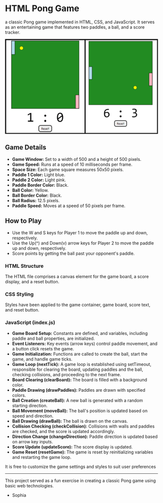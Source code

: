 # HTML Pong Game

a classic Pong game implemented in HTML, CSS, and JavaScript. It serves as an entertaining game that features two paddles, a ball, and a score tracker.

<img src="pong_game.png" alt="Screenshot" width="700">

## Game Details

- **Game Window:** Set to a width of 500 and a height of 500 pixels.
- **Game Speed:** Runs at a speed of 10 milliseconds per frame.
- **Space Size:** Each game square measures 50x50 pixels.
- **Paddle 1 Color:** Light blue.
- **Paddle 2 Color:** Light pink.
- **Paddle Border Color:** Black.
- **Ball Color:** Yellow.
- **Ball Border Color:** Black.
- **Ball Radius:** 12.5 pixels.
- **Paddle Speed:** Moves at a speed of 50 pixels per frame.

## How to Play
- Use the W and S keys for Player 1 to move the paddle up and down, respectively.
- Use the Up(^) and Down(v) arrow keys for Player 2 to move the paddle up and down, respectively.
- Score points by getting the ball past your opponent's paddle.

### HTML Structure

The HTML file comprises a canvas element for the game board, a score display, and a reset button.

### CSS Styling

Styles have been applied to the game container, game board, score text, and reset button.

### JavaScript (index.js)

- **Game Board Setup:** Constants are defined, and variables, including paddle and ball properties, are initialized.
- **Event Listeners:** Key events (arrow keys) control paddle movement, and a button click resets the game.
- **Game Initialization:** Functions are called to create the ball, start the game, and handle game ticks.
- **Game Loop (nextTick):** A game loop is established using setTimeout, responsible for clearing the board, updating paddles and the ball, checking collisions, and proceeding to the next frame.
- **Board Clearing (clearBoard):** The board is filled with a background color.
- **Paddle Drawing (drawPaddles):** Paddles are drawn with specified colors.
- **Ball Creation (createBall):** A new ball is generated with a random starting direction.
- **Ball Movement (moveBall):** The ball's position is updated based on speed and direction.
- **Ball Drawing (drawBall):** The ball is drawn on the canvas.
- **Collision Checking (checkCollision):** Collisions with walls and paddles are checked, and the score is updated accordingly.
- **Direction Change (changeDirection):** Paddle direction is updated based on arrow key inputs.
- **Score Update (updateScore):** The score display is updated.
- **Game Reset (resetGame):** The game is reset by reinitializing variables and restarting the game loop.

It is free to customize the game settings and styles to suit user preferences

---

This project served as a fun exercise in creating a classic Pong game using basic web technologies.

- Sophia
